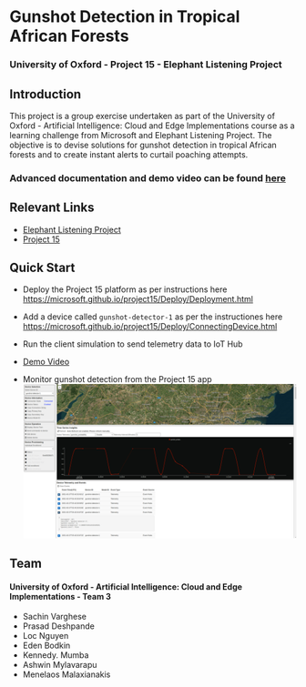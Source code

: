 # Gunshot Detection in Tropical African Forests
### University of Oxford - Project 15 - Elephant Listening Project

## Introduction

This project is a group exercise undertaken as part of the University of Oxford - Artificial Intelligence: Cloud and Edge Implementations course as a learning challenge from Microsoft and Elephant Listening Project. The objective is to devise solutions for gunshot detection in tropical African forests and to create instant alerts to curtail poaching attempts. 

### Advanced documentation and demo video can be found [here](docs)

## Relevant Links

- [Elephant Listening Project](https://elephantlisteningproject.org/)
- [Project 15](https://microsoft.github.io/project15/)

## Quick Start

- Deploy the Project 15 platform as per instructions here https://microsoft.github.io/project15/Deploy/Deployment.html

- Add a device called `gunshot-detector-1` as per the instructiones here https://microsoft.github.io/project15/Deploy/ConnectingDevice.html

* Run the client simulation to send telemetry data to IoT Hub

- [Demo Video](https://user-images.githubusercontent.com/24502613/110200565-9d9c9680-7e84-11eb-82a4-1dabf1d7a11c.mp4)

- Monitor gunshot detection from the Project 15 app
  ![gunshot_telemetry](elp_monitor.png)


## Team

#### University of Oxford - Artificial Intelligence: Cloud and Edge Implementations - Team 3

- Sachin Varghese
- Prasad Deshpande
- Loc Nguyen
- Eden Bodkin
- Kennedy. Mumba
- Ashwin Mylavarapu
- Menelaos Malaxianakis